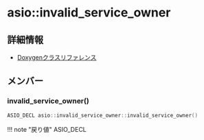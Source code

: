 # asio::invalid_service_owner



## 詳細情報

- [Doxygenクラスリファレンス](https://lang-ship.com/reference/ESP32/latest/classasio_1_1invalid__service__owner.html)

## メンバー

### invalid_service_owner()



```c
ASIO_DECL asio::invalid_service_owner::invalid_service_owner()
```

!!! note "戻り値"
	ASIO_DECL



